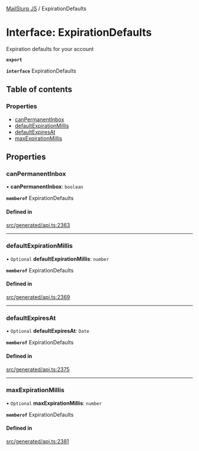 [MailSlurp JS](../README.md) / ExpirationDefaults

# Interface: ExpirationDefaults

Expiration defaults for your account

**`export`**

**`interface`** ExpirationDefaults

## Table of contents

### Properties

- [canPermanentInbox](ExpirationDefaults.md#canpermanentinbox)
- [defaultExpirationMillis](ExpirationDefaults.md#defaultexpirationmillis)
- [defaultExpiresAt](ExpirationDefaults.md#defaultexpiresat)
- [maxExpirationMillis](ExpirationDefaults.md#maxexpirationmillis)

## Properties

### canPermanentInbox

• **canPermanentInbox**: `boolean`

**`memberof`** ExpirationDefaults

#### Defined in

[src/generated/api.ts:2363](https://github.com/mailslurp/mailslurp-client/blob/6bcf839/src/generated/api.ts#L2363)

___

### defaultExpirationMillis

• `Optional` **defaultExpirationMillis**: `number`

**`memberof`** ExpirationDefaults

#### Defined in

[src/generated/api.ts:2369](https://github.com/mailslurp/mailslurp-client/blob/6bcf839/src/generated/api.ts#L2369)

___

### defaultExpiresAt

• `Optional` **defaultExpiresAt**: `Date`

**`memberof`** ExpirationDefaults

#### Defined in

[src/generated/api.ts:2375](https://github.com/mailslurp/mailslurp-client/blob/6bcf839/src/generated/api.ts#L2375)

___

### maxExpirationMillis

• `Optional` **maxExpirationMillis**: `number`

**`memberof`** ExpirationDefaults

#### Defined in

[src/generated/api.ts:2381](https://github.com/mailslurp/mailslurp-client/blob/6bcf839/src/generated/api.ts#L2381)
